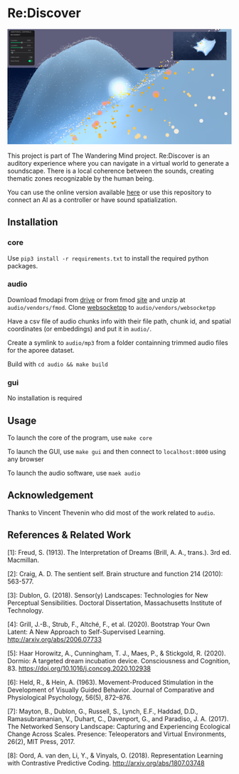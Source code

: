 # Re:Discover

![Re-discover Image](docs/imgs/re-discover.png)

This project is part of The Wandering Mind project. Re:Discover is an auditory experience where you can navigate in a virtual world to generate a soundscape. There is a local coherence between the sounds, creating thematic zones recognizable by the human being.

You can use the online version available [here](https://cables.gl/p/MrllSN) or use this repository to connect an AI as a controller or have sound spatialization.

## Installation

### core

Use `pip3 install -r requirements.txt` to install the required python packages.

### audio

Download fmodapi from [drive](https://drive.google.com/file/d/1x6vUOR-Wd_HBsjHQo_IHatQkx6xeQoOR/view?usp=sharing) or from fmod [site](://fmod.com/download)
and unzip at `audio/vendors/fmod`.
Clone [websocketpp](https://github.com/zaphoyd/websocketpp) to `audio/vendors/websocketpp`

Have a csv file of audio chunks info with their file path, chunk id, and spatial coordinates (or embeddings) and put it in `audio/`.

Create a symlink to `audio/mp3` from a folder containning trimmed audio files for the aporee dataset.

Build with `cd audio && make build`

### gui

No installation is required

## Usage

To launch the core of the program, use `make core`

To launch the GUI, use `make gui` and then connect to `localhost:8000` using any browser

To launch the audio software, use `maek audio`

## Acknowledgement

Thanks to Vincent Thevenin who did most of the work related to `audio`.

## References & Related Work

[1]: Freud, S. (1913). The Interpretation of Dreams (Brill, A. A., trans.). 3rd ed. Macmillan.

[2]: Craig, A. D. The sentient self. Brain structure and function 214 (2010): 563-577.

[3]: Dublon, G. (2018). Sensor(y) Landscapes: Technologies for New Perceptual Sensibilities. Doctoral Dissertation, Massachusetts Institute of Technology.

[4]: Grill, J.-B., Strub, F., Altché, F., et al. (2020). Bootstrap Your Own Latent: A New Approach to Self-Supervised Learning. http://arxiv.org/abs/2006.07733

[5]: Haar Horowitz, A., Cunningham, T. J., Maes, P., & Stickgold, R. (2020). Dormio: A targeted dream incubation device. Consciousness and Cognition, 83. https://doi.org/10.1016/j.concog.2020.102938

[6]: Held, R., & Hein, A. (1963). Movement-Produced Stimulation in the Development of Visually Guided Behavior. Journal of Comparative and Physiological Psychology, 56(5), 872–876.

[7]: Mayton, B., Dublon, G., Russell, S., Lynch, E.F., Haddad, D.D.,  Ramasubramanian, V., Duhart, C., Davenport, G., and Paradiso, J. A. (2017). The Networked Sensory Landscape: Capturing and Experiencing Ecological Change Across Scales. Presence: Teleoperators and Virtual Environments, 26(2), MIT Press, 2017.

[8]: Oord, A. van den, Li, Y., & Vinyals, O. (2018). Representation Learning with Contrastive Predictive Coding. http://arxiv.org/abs/1807.03748

